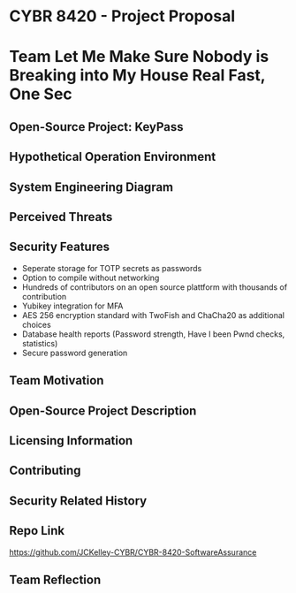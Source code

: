 # CYBR 8420 - Project Proposal

# Team Let Me Make Sure Nobody is Breaking into My House Real Fast, One Sec

## Open-Source Project: KeyPass 

## Hypothetical Operation Environment

## System Engineering Diagram

## Perceived Threats

## Security Features
* Seperate storage for TOTP secrets as passwords
* Option to compile without networking
* Hundreds of contributors on an open source plattform with thousands of contribution
* Yubikey integration for MFA
* AES 256 encryption standard with TwoFish and ChaCha20 as additional choices
* Database health reports (Password strength, Have I been Pwnd checks, statistics)
* Secure password generation
## Team Motivation

## Open-Source Project Description

## Licensing Information

## Contributing

## Security Related History

## Repo Link
https://github.com/JCKelley-CYBR/CYBR-8420-SoftwareAssurance

## Team Reflection
